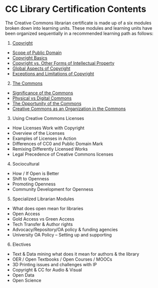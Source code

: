 # CC Library Certification Contents

The Creative Commons librarian certificate is made up of a six modules broken down into learning units. These modules and learning units have been organized sequentially in a recommended learning path as follows:


1. 	[Copyright](copyright/index.md)
  * [Scope of Public Domain](copyright/public-domain.md)
  * [Copyright Basics](copyright/basics.md)
  * [Copyright vs. Other Forms of Intellectual Property](copyright/other-ip.md)
  * [Global Aspects of Copyright](copyright/global.md)
  * [Exceptions and Limitations of Copyright](copyright/exceptions-limitations.md)

2. [The Commons](commons/index.md)
  * [Significance of the Commons](commons/significance.md)
  * [Physical vs Digital Commons](commons/physical-digital.md)
  * [The Opportunity of the Commons](commons/opportunity.md)
  * [Creative Commons as an Organization in the Commons](commons/creative-commons.md)

3. Using Creative Commons Licenses
  * How Licenses Work with Copyright
  * Overview of the Licenses
  * Examples of Licenses in Action
  * Differences of CC0 and Public Domain Mark
  * Remixing Differently Licensed Works
  * Legal Precedence of Creative Commons licenses

4. Sociocultural 
  * How / If Open is Better
  * Shift to Openness
  * Promoting Openness
  * Community Development for Openness

5. Specialized Librarian Modules
  * What does open mean for libraries
  * Open Access
  * Gold Access vs Green Access
  * Tech Transfer & Author rights
  * Advocacy/Repository/OA policy & funding agencies
  * University OA Policy – Setting up and supporting

6. Electives
  * Text & Data mining what does it mean for authors & the library
  * OER / Open Textbooks / Open Courses / MOOCs
  * 3D Printing issues and challenges with IP
  * Copyright & CC for Audio & Visual
  * Open Data
  * Open Science
